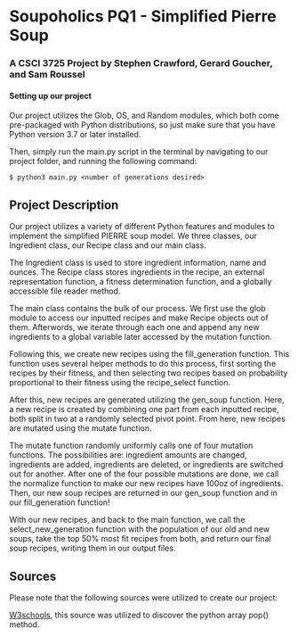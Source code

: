 # Soupoholics PQ1 - Simplified Pierre Soup 

### A CSCI 3725 Project by Stephen Crawford, Gerard Goucher, and Sam Roussel

#### Setting up our project

Our project utilizes the Glob, OS, and Random modules, which both come pre-packaged with Python distributions, 
so just make sure that you have Python version 3.7 or later installed.

Then, simply run the main.py script in the terminal by navigating to our project folder,
and running the following command:

    $ python3 main.py <number of generations desired>
    
 ## Project Description
 
 Our project utilizes a variety of different Python features and modules to 
 implement the simplified PIERRE soup model. We three classes, our Ingredient class, our Recipe class and our main
 class. 
 
 The Ingredient class is used to store ingredient information, name and ounces. The Recipe class stores ingredients in 
 the recipe, an external representation function, a fitness determination function, and a globally accessible file
 reader method.
 
 The main class contains the bulk of our process. We first use the glob module to access our inputted recipes and make 
 Recipe objects out of them. Afterwords, we iterate through each one and append any new ingredients to a global variable 
 later accessed by the mutation function. 
 
 Following this, we create new recipes using the fill_generation function. This function uses several helper methods to 
 do this process, first sorting the recipes by their fitness, and then selecting two recipes based on probability
 proportional to their fitness using the recipe_select function.
 
 After this, new recipes are generated utilizing the gen_soup function. Here, a new recipe is created by combining one 
 part from each inputted recipe, both split in two at a randomly selected pivot point. From here, new recipes are mutated
 using the mutate function.
 
 The mutate function randomly uniformly calls one of four mutation functions. The possibilities are: ingredient amounts 
 are changed, ingredients are added, ingredients are deleted, or ingredients are switched out for another. 
 After one of the four possible mutations are done, we call the normalize function to make our new recipes have 100oz of
 ingredients. Then, our new soup recipes are returned in our gen_soup function and in our fill_generation function!
 
 With our new recipes, and back to the main function, we call the select_new_generation function with the population of 
 our old and new soups, take the top 50% most fit recipes from both, and return our final soup recipes, writing them in
 our output files.  
    
 ## Sources
 
 Please note that the following sources were utilized to create our project:
 
 [W3schools](https://www.w3schools.com/python/ref_dictionary_pop.asp#:~:text=The%20pop()%20method%20removes,()%20method%2C%20see%20example%20below.),
 this source was utilized to discover the python array pop() method.
 
 
